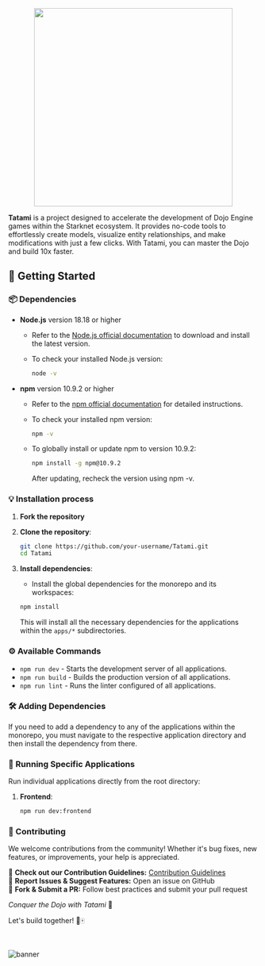 
<div align="center">
  <img src="https://github.com/user-attachments/assets/9ebb8e54-fa11-4b83-8a9a-a3fef8d72ff6" width="400" height="400">
</div>

**Tatami** is a project designed to accelerate the development of Dojo Engine games within the Starknet ecosystem. It provides no-code tools to effortlessly create models, visualize entity relationships, and make modifications with just a few clicks. With Tatami, you can master the Dojo and build 10x faster.

## 🚀 Getting Started  

### 📦 Dependencies

- **Node.js** version 18.18 or higher
    - Refer to the [Node.js official documentation](https://nodejs.org/) to download and install the latest version.
    - To check your installed Node.js version:
        
        ```bash
        node -v
        ```
        
- **npm** version 10.9.2 or higher
    - Refer to the [npm official documentation](https://docs.npmjs.com/) for detailed instructions.
    - To check your installed npm version:
        
        ```bash
        npm -v
        ```
    - To globally install or update npm to version 10.9.2:
        
        ```bash
        npm install -g npm@10.9.2
        ```

        After updating, recheck the version using npm -v.

### 💡 Installation process

1. **Fork the repository**
   
2. **Clone the repository**:
    
    ```bash
    git clone https://github.com/your-username/Tatami.git
    cd Tatami
    ```
    
3. **Install dependencies**:
    - Install the global dependencies for the monorepo and its workspaces:
    
    ```bash
    npm install
    ```
    
    This will install all the necessary dependencies for the applications within the `apps/*` subdirectories.

### ⚙️ Available Commands

- `npm run dev` - Starts the development server of all applications.
- `npm run build` - Builds the production version of all applications.
- `npm run lint` - Runs the linter configured of all applications.

### 🛠️ Adding Dependencies

If you need to add a dependency to any of the applications within the monorepo, you must navigate to the respective application directory and then install the dependency from there.
    
### 🎯 Running Specific Applications

Run individual applications directly from the root directory:

1. **Frontend**:
    
    ```bash
    npm run dev:frontend
    ```

### 🤝 Contributing  

We welcome contributions from the community! Whether it's bug fixes, new features, or improvements, your help is appreciated.  

🔹 **Check out our Contribution Guidelines:** [Contribution Guidelines](https://github.com/KaizeNodeLabs/Tatami/issues)  
🔹 **Report Issues & Suggest Features:** Open an issue on GitHub  
🔹 **Fork & Submit a PR:** Follow best practices and submit your pull request  

*Conquer the Dojo with Tatami* 🥋

Let's build together! 🚀🀄

<br/>

![banner](https://github.com/user-attachments/assets/9d70bf54-9262-45e3-90f7-d91be2b17330)
